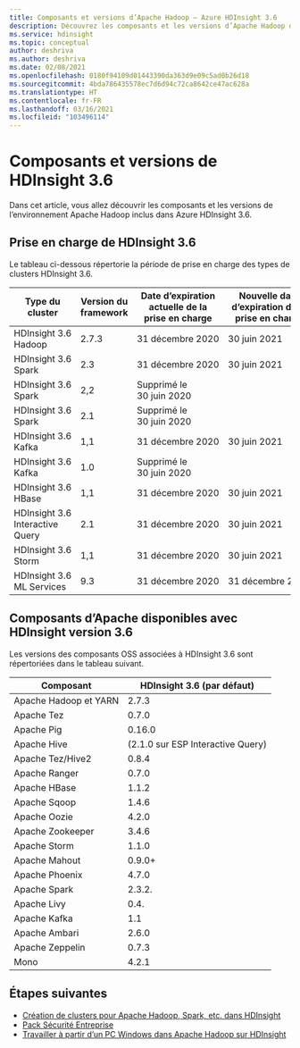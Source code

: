 ```yaml
---
title: Composants et versions d’Apache Hadoop – Azure HDInsight 3.6
description: Découvrez les composants et les versions d’Apache Hadoop dans Azure HDInsight 3.6.
ms.service: hdinsight
ms.topic: conceptual
author: deshriva
ms.author: deshriva
ms.date: 02/08/2021
ms.openlocfilehash: 0180f94109d01443390da363d9e09c5ad0b26d18
ms.sourcegitcommit: 4bda786435578ec7d6d94c72ca8642ce47ac628a
ms.translationtype: HT
ms.contentlocale: fr-FR
ms.lasthandoff: 03/16/2021
ms.locfileid: "103496114"
---
```

# <a name="hdinsight-36-component-versions"></a>Composants et versions de HDInsight 3.6

Dans cet article, vous allez découvrir les composants et les versions de l’environnement Apache Hadoop inclus dans Azure HDInsight 3.6.

## <a name="support-for-hdinsight-36"></a>Prise en charge de HDInsight 3.6

Le tableau ci-dessous répertorie la période de prise en charge des types de clusters HDInsight 3.6.

| Type du cluster                    | Version du framework | Date d’expiration actuelle de la prise en charge        | Nouvelle date d’expiration de la prise en charge |
|---------------------------------|-------------------|-----------------------------------|-----------------------------|
| HDInsight 3.6 Hadoop            | 2.7.3             | 31 décembre 2020                      | 30 juin 2021               |
| HDInsight 3.6 Spark             | 2.3               | 31 décembre 2020                      | 30 juin 2021               |
| HDInsight 3.6 Spark             | 2,2               | Supprimé le 30 juin 2020          |                             |
| HDInsight 3.6 Spark             | 2.1               | Supprimé le 30 juin 2020          |                             |
| HDInsight 3.6 Kafka             | 1,1               | 31 décembre 2020                      | 30 juin 2021               |
| HDInsight 3.6 Kafka             | 1.0               | Supprimé le 30 juin 2020         |                             |
| HDInsight 3.6 HBase             | 1,1               | 31 décembre 2020                      | 30 juin 2021               |
| HDInsight 3.6 Interactive Query | 2.1               | 31 décembre 2020                      | 30 juin 2021               |
| HDInsight 3.6 Storm             | 1,1               | 31 décembre 2020                      | 30 juin 2021               |
| HDInsight 3.6  ML Services      | 9.3               | 31 décembre 2020                      | 31 décembre 2020                |
## <a name="apache-components-available-with-hdinsight-version-36"></a>Composants d’Apache disponibles avec HDInsight version 3.6

Les versions des composants OSS associées à HDInsight 3.6 sont répertoriées dans le tableau suivant.

| Composant              | HDInsight 3.6 (par défaut)     |
|------------------------|-----------------------------|
| Apache Hadoop et YARN | 2.7.3                       |
| Apache Tez             | 0.7.0                       |
| Apache Pig             | 0.16.0                      |
| Apache Hive            | (2.1.0 sur ESP Interactive Query) |
| Apache Tez/Hive2       | 0.8.4                       |
| Apache Ranger          | 0.7.0                       |
| Apache HBase           | 1.1.2                       |
| Apache Sqoop           | 1.4.6                       |
| Apache Oozie           | 4.2.0                       |
| Apache Zookeeper       | 3.4.6                       |
| Apache Storm           | 1.1.0                       |
| Apache Mahout          | 0.9.0+                      |
| Apache Phoenix         | 4.7.0                       |
| Apache Spark           | 2.3.2.                      |
| Apache Livy            | 0.4.                        |
| Apache Kafka           | 1.1                         |
| Apache Ambari          | 2.6.0                       |
| Apache Zeppelin        | 0.7.3                       |
| Mono                   | 4.2.1                       |

## <a name="next-steps"></a>Étapes suivantes

- [Création de clusters pour Apache Hadoop, Spark, etc. dans HDInsight](hdinsight-hadoop-provision-linux-clusters.md)
- [Pack Sécurité Entreprise](./enterprise-security-package.md)
- [Travailler à partir d’un PC Windows dans Apache Hadoop sur HDInsight](hdinsight-hadoop-windows-tools.md)
